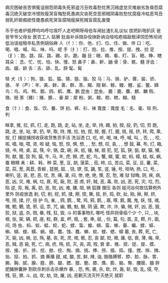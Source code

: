 病灾困破丧苦惧冤诅弱怨阴毒失死邪盗污丑败毒愁忧黑沉贼虚怠灾难崩劣急昏怨腐毒沉绝灭破空冷恨败瘦哭盲悔愁死愚病灾丧死空恶邪贼阴毒败愁忧腐瘦冷枯恶骂丑弱乳奸砸痴欲性傻愚疯死哭盲腐喘瘦屎死贼盲腐乱废傻

币乎也者炉抵押呜呜呼垃圾吓人走吧啊呀母伯车闸扯渣扎轧议似
拔把趴啪扒灰
爸爸爷爷父母女
医农工人 姑舅 
肚亩补诉阻杂役抹卧纳泊哑哈疤祖敌租译饲恐怖坝闭低冶误组租卒私责例胡俗麻
人（亻）：你、他、们、位、住、做、伴
口：吃、喝、唱、喊、叫、味、吗、呢
手（扌）：打、抱、拉、推、按、提、拽、捡
足（⻊）：跑、跳、踩、路、踢、趴、跪、蹦
目：眼、睛、看、盯、盲、眠、睁、瞎
耳朵：
念、忙、忧、怕、快、慢、怒
鼻子：鼻、鼾、鼬
骨：骨、骸、髓
牙齿：齿、龈、龄
舌：舌、舔、乱、辞
髦、髯

 犊
犬（犭）：狗、狼、狐、猫、猜、狠、独、狡
马：马、骑、驴、骤、骏、骄、骆、
羊（⺶）：羊、美、鲜、善、群、羡、羯、翔
鲜、鲸、鳗、鲤、鲨、鳖、鳞
鸟：鸟、鸡、鸭、鹅、鸽、鹤、鹰、鹏
昆虫：昆虫，
鹿：鹿、麋、麒、麟
购、赂、赔
豕（猪）：猪、豚、、豪
犀：犀
粉、粥、粮、粽、糕、糊、糙


食（饣）：食、饭、饮、餐、饼
初、裤、衫、袜
寬度：寬度
毛：毛、毫、毯
刑、判

眯拿, 推, 拉, 抓, 打, 走, 跑, 跳, 走, 站, 坐, 走, 举, 持, 踢, 拍, 按, 投, 扔, 切, 剪 跑, 跳, 走, 坐, 站, 拿, 扔, 举, 取, 持, 推, 拉, 拍, 捏, 按, 握, 打, 握, 挑, 摇, 挤, 转, 爬, 乘, 按, 打 捕捉捕捞收获收货售货手活 洗浴洒
口, 吃, 听, 喝, 味,  呼, 喊, 叫, , 否, , , 咬, 咳, 唱, 咖, 喂, 咨, 啦
疑, 恼, 怒, 惊, 惧, 想, , , 愁, 想, 叹, 哀, , , 想
鼓, 幕, 布, 灯, 箱, 镜, 书, 椅, 桌, 盆, 筷, 伞, 锅, 盘, 碗, 床, 纸, 锤, 梯, 扇
犯, 犯, 狐, 狭, 狙, 献, 猫, 猪, 狗, 献, 猩, 狡
狗, 猫, 牛, 马, 羊, 虎, 狮, 虎, 蛇, 鸟,, 蟹, 蝴, 蜜, 蚊, 蚂, 蟑, 蛙, 蚁, 蜗, 蚕
眼睛
耒：耕、耗、种
菜, 葱, 豆, 胡, 菠菜, , 茄, 柿, 瓜, 苦瓜, 菜, 豆, 豆, 薯, 菜, 菜, 蒜, 葱, 莴苣, 青椒
, 琵琶, 鼓, , 铙, 锣, 弦, 鼷, 笙, 竖, 锤, 号, 唢呐, 扬, 口, 号, , 喇叭, 竖, 
哀, 悲, 恶, 忧, 苦, 痛, 凄, 闷, 惨, 绝, 绝, 懊, 忍, 愁, 难
狱 狱晦, 阴, 疾, 病, 恶, 凶, 灾, 难, 祸, 垃, 衰, 死, 毙, 败, 恶
虏, 奸, 贼, 恶, 毒, 败, 凶, 恶, 死, 灾, 垃, 烈, 陷
逆, 背, 叛, 离, 妨, 恶, 败, 凶, 难, 嫌, 阻, 祸
狐狸  狸压
各则 娃河谷何故估算例外里外
防疫放逸
剥, 切, 削, 挖, 抓, 揉, 擦, 捏, 撕, 拔, 折, 捣, 砍, 扯, 拍, 揪, 掰, 挤, 甩, 捞, 揉, 拧, 扭 护
鸟, 雀, , 鸽, 鹦, , 鹭, 鸡, 鸦, 鹊, , 眉, 啄, 鹅,
魔, 鬼, 妖, 怪, 魂, 魄, 魍, 魉, 诡, 邪, 诅, 祟, 咒, 幽, 魑, 魁, 魅, 阴
逼, 欺, 诈, 诈, 骗, 贼, 奸, 凶, 恶, 狠, 狡, 狱, 盗, 杀, 戮, 暴, 残, 狂, 毁, 斗
的事事物扎 哪吒 怪异拐骨癌个少
个, 只, , 块, 根, 张,  架,  辆, 把, 座,  粒, 群, 盒, 杯, 瓶, , 套, 串, 层, , 份, 篇, 句, 首, 支, 颗, 片, 面, 间, 场
虫、蚂、蚁、蛙、蛟、蛇、螳、蜇、蝗、蝴、蛮、蜥、蚕、蝙、螳、蟑、蝌、蝴、螳、蠕、蜗、蜡、蠢、蚀、蠢、蝉、蚊、螳、蟋、蟑
墓, 丧, 葬, 死, 亡, 灭, 毙, 凶, 祸, 忌, 殇, 墓, 丧, 死, 灵, 棺, 骸, 忍, 哀
鄙, 贬, 微, 庸, 低, 衰, 薄, 侮, 卑, 恶, 贼, 恶
毙, 死, 亡, 病, 疠, 殇, 损, 灭, 丧, 凋, 歿, 衰
拿、推、捏、捉、提、摸、按、接、折、挤、挖、掀、挖、掏、摘、挑、捧、捞、插、捣、撞、搅、摔、摊、抬、投、拍、抓、摘 撕播
甜, 咸, 酸, 苦, 鲜, 辣, 油, 
胳胳膊臂、脖、脸、脉、胃、腕、胸、腻、腺、膛、膀、腿、腮、腊、脆、膝、膺、膨、脑、臀、腰膜、腼
胖肥臃肿囊肿
割砍杀刺杀击杀爆炸  暴, , 恐, 怖, 袭, 杀, 砍, 炸, 轰, 斩, 毁, 乱, 侵, 夺, 残, 狂, 罪, 斗, 战, 攻, 劫, 烧, 屠, 凶, 恶剿灭浇灭歼灭绝灭
就职